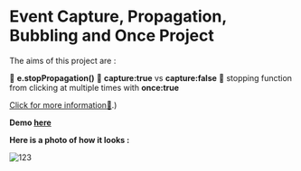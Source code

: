 # Event Capture, Propagation, Bubbling and Once Project

The aims of this project are :

🎯 **e.stopPropagation()**
🎯 **capture:true** vs **capture:false**
🎯 stopping function from clicking at multiple times with **once:true**

[Click for more information🔎](https://www.sitepoint.com/event-bubbling-javascript/#:~:text=Event%20bubbling%20is%20a%20term,a%20click%2C%20for%20example).)

**Demo [here](https://baydarn.github.io/JS-30/25%20Event%20Capture,%20Propagation,%20Bubbling%20and%20Once/index.html)**

**Here is a photo of how it looks :**

![123](https://user-images.githubusercontent.com/37474673/104109960-0aac0980-52e4-11eb-9029-7ee2f48af304.png)


